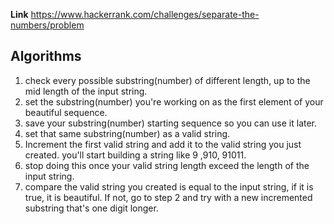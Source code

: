 **Link** https://www.hackerrank.com/challenges/separate-the-numbers/problem

## Algorithms 
1. check every possible substring(number) of different length, up to the mid length of the input string.
2. set  the substring(number) you're  working on as the first element of your beautiful sequence.
3. save your substring(number) starting sequence so you can use it later.
4. set that same substring(number) as a valid string.
5. Increment the first valid string and add it to the valid string you just created. you'll 
start building a string like 9 ,910, 91011.
6. stop doing this once your valid string length exceed the length of the input string.
7. compare the valid string you created is equal to the input string, if it is true, it is beautiful.
If not, go to step 2 and try with a new incremented substring that's one digit longer.